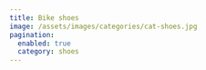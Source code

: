 ```yaml
---
title: Bike shoes
image: /assets/images/categories/cat-shoes.jpg
pagination: 
  enabled: true
  category: shoes
---
```

